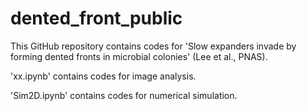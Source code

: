 # dented_front_public
This GitHub repository contains codes for 
'Slow expanders invade by forming dented fronts in microbial colonies' (Lee et al., PNAS).

'xx.ipynb' contains codes for image analysis.

'Sim2D.ipynb' contains codes for numerical simulation. 
